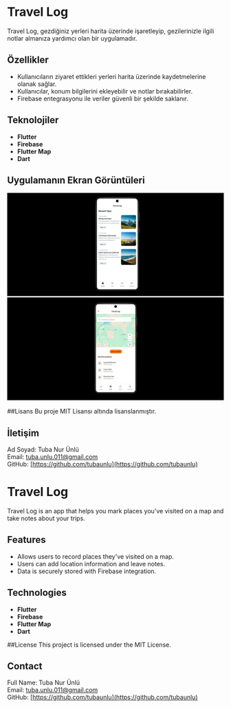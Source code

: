 # Travel Log

Travel Log, gezdiğiniz yerleri harita üzerinde işaretleyip, gezilerinizle ilgili notlar almanıza yardımcı olan bir uygulamadır.

## Özellikler
- Kullanıcıların ziyaret ettikleri yerleri harita üzerinde kaydetmelerine olanak sağlar.
- Kullanıcılar, konum bilgilerini ekleyebilir ve notlar bırakabilirler.
- Firebase entegrasyonu ile veriler güvenli bir şekilde saklanır.

## Teknolojiler

- **Flutter**
- **Firebase**
- **Flutter Map**
- **Dart**

## Uygulamanın Ekran Görüntüleri 
 ![Home Screen](Travel_Log/travel_log/assets/images/home_screenshots.jpg)
 ![Map Screen](Travel_Log/travel_log/assets/images/map_screenshots.jpg)

 ##Lisans
Bu proje MIT Lisansı altında lisanslanmıştır.

## İletişim

Ad Soyad: Tuba Nur Ünlü  
Email: tuba.unlu.011@gmail.com  
GitHub: [https://github.com/tubaunlu](https://github.com/tubaunlu)


# Travel Log

Travel Log is an app that helps you mark places you've visited on a map and take notes about your trips.

## Features
- Allows users to record places they've visited on a map.
- Users can add location information and leave notes.
- Data is securely stored with Firebase integration.

## Technologies

- **Flutter**
- **Firebase**
- **Flutter Map**
- **Dart**

##License
This project is licensed under the MIT License.

## Contact

Full Name: Tuba Nur Ünlü  
Email: tuba.unlu.011@gmail.com  
GitHub: [https://github.com/tubaunlu](https://github.com/tubaunlu)
